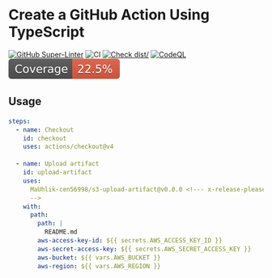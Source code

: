 # Create a GitHub Action Using TypeScript

[![GitHub Super-Linter](https://github.com/MaUhlik-cen56998/s3-upload-artifact/actions/workflows/linter.yml/badge.svg)](https://github.com/super-linter/super-linter)
![CI](https://github.com/MaUhlik-cen56998/s3-upload-artifact/actions/workflows/ci.yml/badge.svg)
[![Check dist/](https://github.com/MaUhlik-cen56998/s3-upload-artifact/actions/workflows/check-dist.yml/badge.svg)](https://github.com/MaUhlik-cen56998/s3-upload-artifact/actions/workflows/check-dist.yml)
[![CodeQL](https://github.com/MaUhlik-cen56998/s3-upload-artifact/actions/workflows/codeql-analysis.yml/badge.svg)](https://github.com/MaUhlik-cen56998/s3-upload-artifact/actions/workflows/codeql-analysis.yml)
[![Coverage](./badges/coverage.svg)](./badges/coverage.svg)

## Usage

```yaml
steps:
  - name: Checkout
    id: checkout
    uses: actions/checkout@v4

  - name: Upload artifact
    id: upload-artifact
    uses:
      MaUhlik-cen56998/s3-upload-artifact@v0.0.0 <!--- x-release-please-version
      -->
    with:
      path:
        path: |
          README.md
        aws-access-key-id: ${{ secrets.AWS_ACCESS_KEY_ID }}
        aws-secret-access-key: ${{ secrets.AWS_SECRET_ACCESS_KEY }}
        aws-bucket: ${{ vars.AWS_BUCKET }}
        aws-region: ${{ vars.AWS_REGION }}
```

